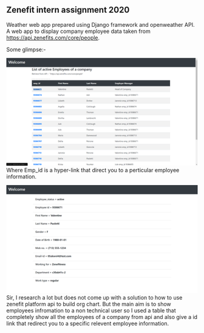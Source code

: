 ## Zenefit intern assignment 2020
Weather web app prepared using Django framework and openweather API.  
A web app to display company employee data taken from https://api.zenefits.com/core/people.
  
Some glimpse:-  

![](ScreenShots/Home.png)  
Where Emp_id is a hyper-link that direct you to a perticular employee information.  

![](ScreenShots/Emp_detail.png)  
Sir, I research a lot but does not come up with a solution to how to use zenefit platform api to build org chart. But the main aim is to show employees infromation to a non technical user so I used a table that completely show all the employees of a company from api and also give a id link that redirect you to a specific relevent employee information. 

